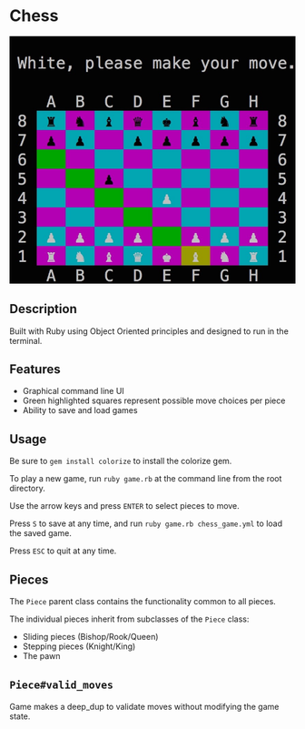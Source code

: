 # Chess

![chess-ss](./images/chess-screenshot.jpg)

## Description

Built with Ruby using Object Oriented principles and designed to run in the terminal.

## Features

* Graphical command line UI
* Green highlighted squares represent possible move choices per piece
* Ability to save and load games

## Usage

Be sure to `gem install colorize` to install the colorize gem.

To play a new game, run `ruby game.rb` at the command line from the root directory.

Use the arrow keys and press `ENTER` to select pieces to move.

Press `S` to save at any time, and run `ruby game.rb chess_game.yml` to load the saved game.

Press `ESC` to quit at any time.

## Pieces

The `Piece` parent class contains the functionality common to all pieces.

The individual pieces inherit from subclasses of the `Piece` class:

* Sliding pieces (Bishop/Rook/Queen)
* Stepping pieces (Knight/King)
* The pawn

## `Piece#valid_moves`

Game makes a deep_dup to validate moves without modifying the game state.
